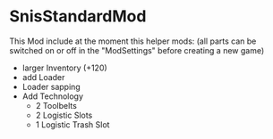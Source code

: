 # SnisStandardMod

This Mod include at the moment this helper mods:
(all parts can be switched on or off in the "ModSettings" before creating a new game)

* larger Inventory (+120)
* add Loader
* Loader sapping
* Add Technology
    * 2 Toolbelts
    * 2 Logistic Slots
    * 1 Logistic Trash Slot
